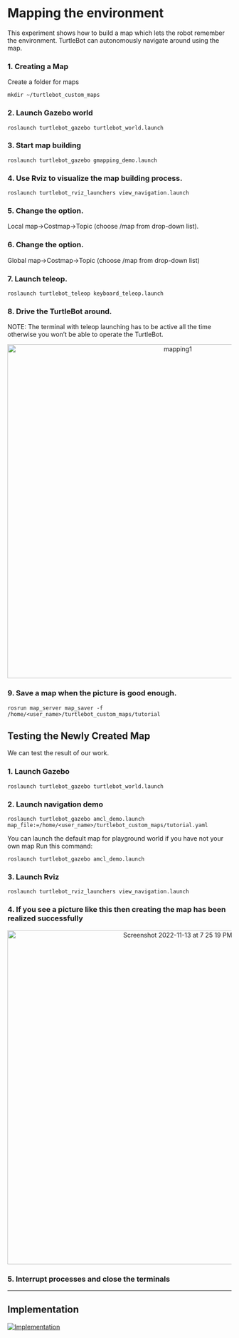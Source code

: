 # Mapping the environment

This experiment shows how to build a map which lets the robot remember the environment. TurtleBot can autonomously navigate around using the map.

### 1. Creating a Map
Create a folder for maps
```
mkdir ~/turtlebot_custom_maps 
```
### 2. Launch Gazebo world
```
roslaunch turtlebot_gazebo turtlebot_world.launch
```

### 3. Start map building
```
roslaunch turtlebot_gazebo gmapping_demo.launch
```

### 4. Use Rviz to visualize the map building process.
```
roslaunch turtlebot_rviz_launchers view_navigation.launch
```

### 5. Change the option.
Local map->Costmap->Topic (choose /map from drop-down list).

### 6. Change the option.

Global map->Costmap->Topic (choose /map from drop-down list)

### 7. Launch teleop.
```
roslaunch turtlebot_teleop keyboard_teleop.launch
```

### 8. Drive the TurtleBot around.
NOTE: The terminal with teleop launching has to be active all the time otherwise you won’t be able to operate the TurtleBot.

<p align="center">
<img width="750" alt="mapping1" src="https://user-images.githubusercontent.com/44544565/201525126-76d40dc1-cdc7-4d6e-9f57-a8943de7d14c.png">
</p>

### 9. Save a map when the picture is good enough.

```
rosrun map_server map_saver -f /home/<user_name>/turtlebot_custom_maps/tutorial
```

## Testing the Newly Created Map
We can test the result of our work.
### 1. Launch Gazebo
```
roslaunch turtlebot_gazebo turtlebot_world.launch
```

### 2. Launch navigation demo
```
roslaunch turtlebot_gazebo amcl_demo.launch map_file:=/home/<user_name>/turtlebot_custom_maps/tutorial.yaml
```
You can launch the default map for playground world if you have not your own map
Run this command:
```
roslaunch turtlebot_gazebo amcl_demo.launch
```

### 3. Launch Rviz
```
roslaunch turtlebot_rviz_launchers view_navigation.launch
```

### 4. If you see a picture like this then creating the map has been realized successfully
<p align="center">
<img width="750" alt="Screenshot 2022-11-13 at 7 25 19 PM" src="https://user-images.githubusercontent.com/44544565/201525520-9e927a50-103f-4e0f-a3a0-ed26137f13d1.png">
</p>

### 5. Interrupt processes and close the terminals
-------------
## Implementation
[![Implementation](https://i9.ytimg.com/vi_webp/Z2DBJi2g5F4/mq1.webp?sqp=CJCvw5sG-oaymwEmCMACELQB8quKqQMa8AEB-AH-CYAC0AWKAgwIABABGFQgZShiMA8=&rs=AOn4CLD9oYh0rdEixRnDkWPinEnblsRZSw)](https://youtu.be/Z2DBJi2g5F4)
